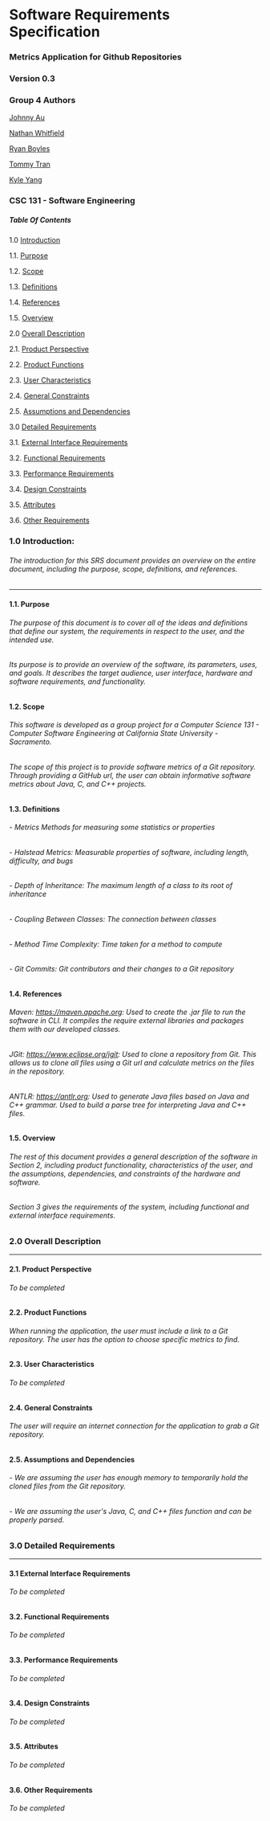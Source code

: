 # Software Requirements Specification
### Metrics Application for Github Repositories
### Version 0.3

### Group 4 Authors
[Johnny Au](https://github.com/johnny-au)

[Nathan Whitfield](https://github.com/natewhitfield)

[Ryan Boyles](https://github.com/RyanBoyles14)

[Tommy Tran](https://github.com/hangrytommy)

[Kyle Yang](https://github.com/kyleYzn)

### CSC 131 - Software Engineering

##### Table Of Contents

1.0     [Introduction](#intro)

1.1.    [Purpose](#purpose)

1.2.    [Scope](#scope)

1.3.    [Definitions](#def)

1.4.    [References](#ref)

1.5.    [Overview](#overview)

2.0     [Overall Description](#desc)

2.1.    [Product Perspective](#perspective)

2.2.    [Product Functions](#functions)

2.3.    [User Characteristics](#userChar)

2.4.    [General Constraints](#genConstr)

2.5.    [Assumptions and Dependencies](#assumptions)

3.0     [Detailed Requirements](#detailedReq)

3.1.    [External Interface Requirements](#intReq)

3.2.    [Functional Requirements](#funcReq)

3.3.    [Performance Requirements](#perfReq)

3.4.    [Design Constraints](#designConstr)

3.5.    [Attributes](#attributes)

3.6.    [Other Requirements](#otherReq)

<a name="intro"></a>
### 1.0 Introduction:
###### The introduction for this SRS document provides an overview on the entire document, including the purpose, scope, definitions, and references.
---
<a name="purpose"></a>
#### 1.1. Purpose
###### The purpose of this document is to cover all of the ideas and definitions that define our system, the requirements in respect to the user, and the intended use.
###### Its purpose is to provide an overview of the software, its parameters, uses, and goals. It describes the target audience, user interface, hardware and software requirements, and functionality.
    
<a name="scope"></a>
#### 1.2. Scope
###### This software is developed as a group project for a Computer Science 131 - Computer Software Engineering at California State University - Sacramento.
###### The scope of this project is to provide software metrics of a Git repository. Through providing a GitHub url, the user can obtain informative software metrics about Java, C, and C++ projects.
    
<a name="def"></a>
#### 1.3. Definitions
###### - Metrics                   Methods for measuring some statistics or properties
###### - Halstead Metrics:         Measurable properties of software, including length, difficulty, and bugs
###### - Depth of Inheritance:     The maximum length of a class to its root of inheritance
###### - Coupling Between Classes: The connection between classes
###### - Method Time Complexity:   Time taken for a method to compute
###### - Git Commits:              Git contributors and their changes to a Git repository
    
<a name="ref"></a>
#### 1.4. References
###### Maven: <https://maven.apache.org>:       Used to create the .jar file to run the software in CLI. It compiles the require external libraries and packages them with our developed classes.
###### JGit: <https://www.eclipse.org/jgit>:    Used to clone a repository from Git. This allows us to clone all files using a Git url and calculate metrics on the files in the repository.
###### ANTLR: <https://antlr.org>:              Used to generate Java files based on Java and C++ grammar. Used to build a parse tree for interpreting Java and C++ files.
   
<a name="overview"></a>
#### 1.5. Overview
###### The rest of this document provides a general description of the software in Section 2, including product functionality, characteristics of the user, and the assumptions, dependencies, and constraints of the hardware and software.
###### Section 3 gives the requirements of the system, including functional and external interface requirements.

<a name="desc"></a>
### 2.0 Overall Description
---

<a name="perspective"></a>
#### 2.1. Product Perspective
###### To be completed
    
<a name="functions"></a>
#### 2.2. Product Functions
###### When running the application, the user must include a link to a Git repository. The user has the option to choose specific metrics to find.

<a name="userChar"></a>
#### 2.3. User Characteristics
###### To be completed
    
<a name="genConstr"></a>
#### 2.4. General Constraints
###### The user will require an internet connection for the application to grab a Git repository.
    
<a name="assumptions"></a>
#### 2.5. Assumptions and Dependencies
###### - We are assuming the user has enough memory to temporarily hold the cloned files from the Git repository.

###### - We are assuming the user's Java, C, and C++ files function and can be properly parsed.

<a name="detailedReq"></a>
### 3.0 Detailed  Requirements 
---
        
<a name="intReq"></a>
#### 3.1 External Interface Requirements
###### To be completed
    
<a name="funcReq"></a>
#### 3.2. Functional Requirements
###### To be completed
       
<a name="perfReq"></a>
#### 3.3. Performance Requirements
###### To be completed
    
<a name="designConstr"></a>
#### 3.4. Design Constraints
###### To be completed

<a name="attributes"></a>
#### 3.5. Attributes
###### To be completed

<a name="otherReq"></a>
#### 3.6. Other Requirements
###### To be completed
